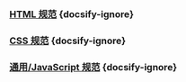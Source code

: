 
### [HTML 规范](/code/html) {docsify-ignore}
### [CSS 规范](/code/css) {docsify-ignore}
### [通用/JavaScript 规范](/code/javascript) {docsify-ignore}
